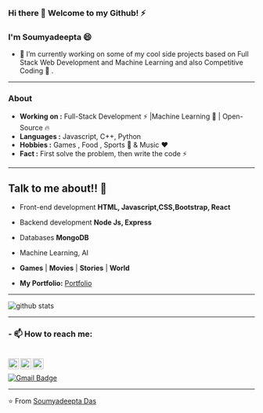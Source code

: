 ### Hi there 👋 Welcome to my Github! ⚡
### I'm Soumyadeepta :smile:


- 🔭 I’m currently working on some of my cool side projects based on Full Stack Web Development and Machine Learning and also Competitive Coding :wrench: .

---------------------------------------------------------------------------------------------------------------------------------------------------------------------------------
### About

-  **Working on :** Full-Stack Development :zap: |Machine Learning :brain: | Open-Source :fire:	
-  **Languages :** Javascript, C++, Python
-  **Hobbies :** Games , Food , Sports :badminton: & Music :heart:
-  **Fact :** First solve the problem, then write the code ⚡ 

---------------------------------------------------------------------------------------------------------------------------------------------------------------------------------

## Talk to me about!! 💬

-  Front-end development **HTML, Javascript,CSS,Bootstrap, React**
-  Backend development  **Node Js, Express**
-  Databases **MongoDB**
-  Machine Learning, AI
-  **Games** | **Movies** | **Stories** | **World**


- **My Portfolio:** [Portfolio](https://soumyadeepta-das.glitch.me/)
---------------------------------------------------------------------------------------------------------------------------------------------------------------------------------

![github stats](https://github-readme-stats.vercel.app/api?username=soumyadeeptadas&show_icons=true)

---------------------------------------------------------------------------------------------------------------------------------------------------------------------------------
### - 📫 How to reach me:
<br>
<a href="https://www.linkedin.com/in/soumyadeepta-das/">
  <img align="left" alt="Linkdein" width="22px" src="https://cdn.jsdelivr.net/npm/simple-icons@v3/icons/linkedin.svg" />
</a>

<a href="https://github.com/soumyadeeptadas">
  <img align="left" alt="Github" width="22px" src="https://cdn.jsdelivr.net/npm/simple-icons@v3/icons/github.svg" />
</a>

<a href="https://codepen.io/soumyadeepta_das">
  <img align="left" alt="Codepen" width="22px" src="https://cdn.jsdelivr.net/npm/simple-icons@v3/icons/codepen.svg" />
</a>
<br>

[![Gmail Badge](https://img.shields.io/badge/-sdpta1998@gmail.com-c14438?style=flat-square&logo=Gmail&logoColor=white&link=mailto:sdpta1998@gmail.com)](mailto:sdpta1998@gmail.com)


---------------------------------------------------------------------------------------------------------------------------------------------------------------------------------


⭐️ From [Soumyadeepta Das](https://github.com/soumyadeeptadas)



<!--
**soumyadeeptadas/soumyadeeptadas** is a ✨ _special_ ✨ repository because its `README.md` (this file) appears on your GitHub profile.

Here are some ideas to get you started:

- 🔭 I’m currently working on ...
- 🌱 I’m currently learning ...
- 👯 I’m looking to collaborate on ...
- 🤔 I’m looking for help with ...
- 💬 Ask me about ...
- 📫 How to reach me: ...
- 😄 Pronouns: ...
- ⚡ Fun fact: ...
-->


